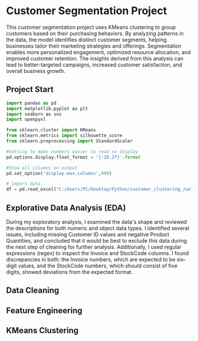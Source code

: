 # Customer Segmentation Project
This customer segmentation project uses KMeans clustering to group customers based on their purchasing behaviors. By analyzing patterns in the data, the model identifies distinct customer segments, helping businesses tailor their marketing strategies and offerings. Segmentation enables more personalized engagement, optimized resource allocation, and improved customer retention. The insights derived from this analysis can lead to better-targeted campaigns, increased customer satisfaction, and overall business growth.
## Project Start
```python
import pandas as pd
import matplotlib.pyplot as plt
import seaborn as sns
import openpyxl

from sklearn.cluster import KMeans
from sklearn.metrics import silhouette_score
from sklearn.preprocessing import StandardScaler

#Setting to make numbers easier to read on display
pd.options.display.float_format = '{:20.2f}'.format

#Show all columns on output
pd.set_option('display.max.columns',999)

# import data
df = pd.read_excel("C:/Users/PC/Desktop/Python/customer_clustering_/online_retail_II.xlsx", sheet_name=0)
```
## Explorative Data Analysis (EDA)
During my exploratory analysis, I examined the data's shape and reviewed the descriptions for both numeric and object data types. I identified several issues, including missing Customer ID values and negative Product Quantities, and concluded that it would be best to exclude this data during the next step of cleaning for further analysis. Additionally, I used regular expressions (regex) to inspect the Invoice and StockCode columns. I found discrepancies in both: the Invoice numbers, which are expected to be six-digit values, and the StockCode numbers, which should consist of five digits, showed deviations from the expected format.

## Data Cleaning

## Feature Engineering

## KMeans Clustering
